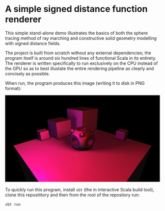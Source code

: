 # A simple signed distance function renderer

This simple stand-alone demo illustrates the basics of both the sphere tracing method of ray marching and constructive solid geometry modelling with signed distance fields.

The project is built from scratch without any external dependencies; the program itself is around six hundred lines of functional Scala in its entirety.  The renderer is written specifically to run exclusively on the CPU instead of the GPU so as to best illustate the entire rendering pipeline as clearly and concisely as possible.

When run, the program produces this image (writing it to disk in PNG format):

![composite](/renders/render-00-composite.png)

To quickly run this program, install `sbt` (the in interactive Scala build tool), clone this reposititory and then from the root of the repository run:

```
sbt run
```


